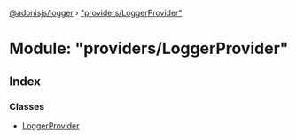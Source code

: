 [@adonisjs/logger](../README.md) › ["providers/LoggerProvider"](_providers_loggerprovider_.md)

# Module: "providers/LoggerProvider"

## Index

### Classes

* [LoggerProvider](../classes/_providers_loggerprovider_.loggerprovider.md)
